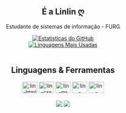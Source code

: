 <!DOCTYPE html>
  <html>
  <body>
    <h2 align="center">É a Linlin ღ</h2>
    <p align="center">Estudante de sistemas de informação - FURG</p>
<div align="center">
  <a href="https://github.com/anuraghazra/github-readme-stats">
    <img src="https://github-readme-stats.vercel.app/api?username=sdscarla&show_icons=true&theme=tokyonight&count_private=true&include_all_commits=true" alt="Estatísticas do GitHub"/>
  </a>
  <br/>
  <a href="https://github.com/anuraghazra/github-readme-stats">
    <img src="https://github-readme-stats.vercel.app/api/top-langs/?username=sdscarla&layout=compact&theme=tokyonight" alt="Linguagens Mais Usadas"/>
  </a>
</div>

<div align="center" style="display: inline_block"><br>
  <h2>Linguagens & Ferramentas</h2>
  <img src="https://cdn.jsdelivr.net/gh/devicons/devicon@latest/icons/html5/html5-original.svg" alt="lin-html" height="30" width="40"/>
  <img src="https://cdn.jsdelivr.net/gh/devicons/devicon@latest/icons/css3/css3-original.svg" alt="lin-css" height="30" width="40"/>
  <img src="https://cdn.jsdelivr.net/gh/devicons/devicon@latest/icons/python/python-original.svg" alt="lin-py" height="30" width="40"/>    <img src="https://cdn.jsdelivr.net/gh/devicons/devicon@latest/icons/vscode/vscode-original.svg" alt="lin-vscode" height="30" width="40"/>
  <img src="https://cdn.jsdelivr.net/gh/devicons/devicon@latest/icons/notion/notion-original.svg" alt="lin-notion" height="30" width="40"/>
</div>

<div>
  <div align="center" style="display: inline_block"><br>
  <a href="https://www.instagram.com/acarlasds" target="_blank"><img src="https://img.shields.io/badge/Instagram-E4405F?style=for-the-badge&logo=instagram&logoColor=white" target="_blank"></a>
  <a href="mailto:sdsantoscarla@gmail.com" target="_blank"><img src="https://img.shields.io/badge/Gmail-D14836?style=for-the-badge&logo=gmail&logoColor=white" target="_blank"></a>
</div>

</body>
</html>
